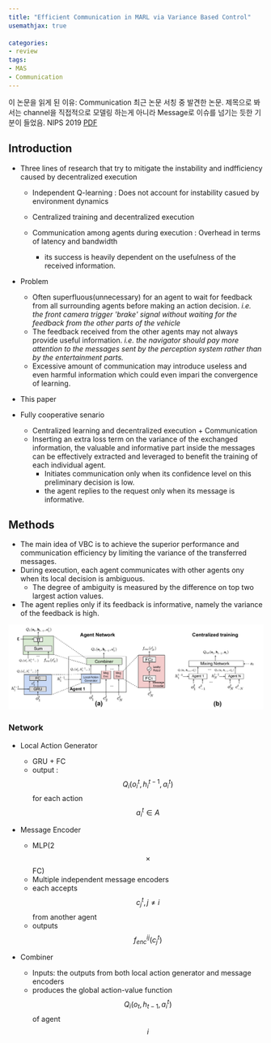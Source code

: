 ```yaml
---
title: "Efficient Communication in MARL via Variance Based Control"
usemathjax: true

categories:
- review
tags:
- MAS
- Communication
---
```


이 논문을 읽게 된 이유: Communication 최근 논문 서칭 중 발견한 논문. 제목으로 봐서는 channel을 직접적으로 모델링 하는게 아니라 Message로 이슈를 넘기는 듯한 기분이 들었음. NIPS 2019 [PDF](http://www.ifaamas.org/Proceedings/aamas2019/pdfs/p2321.pdf)



## Introduction

* Three lines of research that try to mitigate the instability and indfficiency caused by decentralized execution

  * Independent Q-learning : Does not account for instability casued by environment dynamics

  * Centralized training and decentralized execution

  * Communication among agents during execution : Overhead in terms of latency and bandwidth

    * its success is heavily dependent on the usefulness of the received information.




* Problem
  * Often superfluous(unnecessary) for an agent to wait for feedback from all surrounding agents before making an action decision. 
    *i.e. the front camera trigger 'brake' signal without waiting for the feedback from the other parts of the vehicle*
  * The feedback received from the other agents may not always provide useful information.
    *i.e. the navigator should pay more attention to the messages sent by the perception system rather than by the entertainment parts.*
  * Excessive amount of communication may introduce useless and even harmful information which could even impari the convergence of learning.



*  This paper
* Fully cooperative senario
  * Centralized learning and decentralized execution + Communication
  * Inserting an extra loss term on the variance of the exchanged information, the valuable and informative part inside the messages can be effectively extracted and leveraged to benefit the training of each individual agent.
    * Initiates communication only when its confidence level on this preliminary decision is low.
    * the agent replies to the request only when its message is informative.





## Methods

* The main idea of VBC is to achieve the superior performance and communication efficiency by limiting the variance of the transferred messages. 
* During execution, each agent communicates with other agents ony when its local decision is ambiguous.
  * The degree of ambiguity is measured by the difference on top two largest action values.
* The agent replies only if its feedback is informative, namely the variance of the feedback is high.



![Screenshot from 2019-09-30 08-38-18](../assets/images/2019-10-01-Efficient-Communication-in-MARL-via-Variance-Based-Control/Screenshot%20from%202019-09-30%2008-38-18.png)





### Network

* Local Action Generator

  * GRU + FC
  * output : $$Q_{i}(o^{t}_{i}, h^{t-1}_{i}, a^{t}_{i})$$ for each action $$a^{t}_{i} \in A$$

  

* Message Encoder

  * MLP(2 $$\times$$ FC)
  * Multiple independent message encoders
  * each accepts $$c^{t}_{j}, j \neq i$$ from another agent
  * outputs $$f^{ij}_{enc}(c^{t}_{j})$$



* Combiner
  * Inputs: the outputs from both local action generator and message encoders
  * produces the global action-value function $$Q_{i}(o_{t}, h_{t-1}, a^{t}_{i})$$ of agent $$i$$